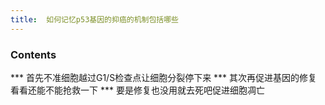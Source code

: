 ```yaml
---
title:  如何记忆p53基因的抑癌的机制包括哪些
--- 
```


### Contents
*** 首先不准细胞越过G1/S检查点让细胞分裂停下来
*** 其次再促进基因的修复看看还能不能抢救一下
*** 要是修复也没用就去死吧促进细胞凋亡

